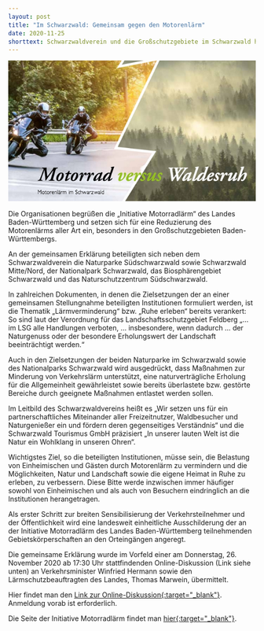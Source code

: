 ```yaml
---
layout: post
title: "Im Schwarzwald: Gemeinsam gegen den Motorenlärm"
date: 2020-11-25
shorttext: Schwarzwaldverein und die Großschutzgebiete im Schwarzwald haben im Vorfeld einer Online-Diskussion zum Thema "Motorradlärm" (am Do. 26.11.2020) eine gemeinsame Erklärung an Verkehrsminister Winfried Hermann sowie den Lärmschutzbeauftragten des Landes, Thomas Marwein, übermittelt und sich darin für die Reduzierung von Motorenlärm ausgesprochen.
---
```


<img src="/assets/images/motorradvswaldesruh.jpg" alt="Grafik" title="" />

Die Organisationen begrüßen die „Initiative Motorradlärm“ des Landes Baden-Württemberg und setzen sich für eine Reduzierung des Motorenlärms aller Art ein, besonders in den Großschutzgebieten Baden-Württembergs.

An der gemeinsamen Erklärung beteiligten sich neben dem Schwarzwaldverein die Naturparke Südschwarzwald sowie Schwarzwald Mitte/Nord, der Nationalpark Schwarzwald, das Biosphärengebiet Schwarzwald und das Naturschutzzentrum Südschwarzwald.

In zahlreichen Dokumenten, in denen die Zielsetzungen der an einer gemeinsamen Stellungnahme beteiligten Institutionen formuliert werden, ist die Thematik „Lärmverminderung“ bzw. „Ruhe erleben“ bereits verankert: So sind laut der Verordnung für das Landschaftsschutzgebiet Feldberg „… im LSG alle Handlungen verboten, … insbesondere, wenn dadurch … der Naturgenuss oder der besondere Erholungswert der Landschaft beeinträchtigt werden.“ 

Auch in den Zielsetzungen der beiden Naturparke im Schwarzwald sowie des Nationalparks Schwarzwald wird ausgedrückt, dass Maßnahmen zur Minderung von Verkehrslärm unterstützt, eine naturverträgliche Erholung für die Allgemeinheit gewährleistet sowie bereits überlastete bzw. gestörte Bereiche durch geeignete Maßnahmen entlastet werden sollen.

Im Leitbild des Schwarzwaldvereins heißt es „Wir setzen uns für ein partnerschaftliches Miteinander aller Freizeitnutzer, Waldbesucher und Naturgenießer ein und fördern deren gegenseitiges Verständnis“ und die Schwarzwald Tourismus GmbH präzisiert „In unserer lauten Welt ist die Natur ein Wohlklang in unseren Ohren“.

Wichtigstes Ziel, so die beteiligten Institutionen, müsse sein, die Belastung von Einheimischen und Gästen durch Motorenlärm zu vermindern und die Möglichkeiten, Natur und Landschaft sowie die eigene Heimat in Ruhe zu erleben, zu verbessern. Diese Bitte werde inzwischen immer häufiger sowohl von Einheimischen und als auch von Besuchern eindringlich an die Institutionen herangetragen.

Als erster Schritt zur breiten Sensibilisierung der Verkehrsteilnehmer und der Öffentlichkeit wird eine landesweit einheitliche Ausschilderung der an der Initiative Motorradlärm des Landes Baden-Württemberg teilnehmenden Gebietskörperschaften an den Orteingängen angeregt.

Die gemeinsame Erklärung wurde im Vorfeld einer am Donnerstag, 26. November 2020 ab 17:30 Uhr stattfindenden Online-Diskussion (Link siehe unten)  an Verkehrsminister Winfried Hermann sowie den Lärmschutzbeauftragten des Landes, Thomas Marwein, übermittelt.

Hier findet man den <span style="text-decoration: underline;">[Link zur Online-Diskussion](https://vm.baden-wuerttemberg.de/index.php?id=18123){:target="_blank"}</span>. Anmeldung vorab ist erforderlich.

Die Seite der Initiative Motorradlärm findet man <span style="text-decoration: underline;">[hier](https://vm.baden-wuerttemberg.de/de/mensch-umwelt/laermschutz/initiative-motorradlaerm){:target="_blank"}</span>.


 




